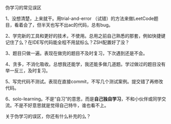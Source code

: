 伪学习的常见误区

1、没想清楚，上来就干。用trial-and-error （试错）的方法来做LeetCode题目，看着会了，但半天也写不出ac的代码，总有bug。

2、学完新的工具和更好的技术，不使用。总用之前自己熟悉的那套，例如快捷键记住了么？在IDE写代码能全程不用鼠标么？ZSH配置好了没？

3、题目只做一遍。表现在做完的题目不及时复习，下次遇到还是不会。

4、贪多，不消化吸收。总想我还能学，我还能多做几道题。学过做过的题目没有举一反三，及时复习。

5、写完代码不测试。表现在直接commit，不写几个测试案例。提交错了再修改代码。

6、solo-learning。不是“自习”的意思，而是**自己独自学习**，不和小伙伴或同学交流。不是不好意思就是觉得自己特牛，谁也看不上。

关于伪学习的误区，你还有什么补充的么？

